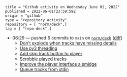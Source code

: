 ```
title = "Github activity on Wednesday June 01, 2022"
published = 2022-06-01T23:59:59Z
origin = "github"
type = "repository_activity"
repository = [ "norm/deck",]
tag = [ "repo-deck",]
```

* 06:29 — pushed 6 commits to `main` on [`norm/deck`](https://github.com/norm/deck) ([diff](https://github.com/norm/deck/compare/aa391124e2f4371a9e58333db0aa7df5993d2428..5cee9198851f2212c2c915cc2ce0b045b2ab5906))
  * [Don't explode when tracks have missing details](https://github.com/norm/deck/commit/55347a2da775be2d4475241054d6dba6b1eb0226)
  * [Use py3 threading](https://github.com/norm/deck/commit/a3dd243659dc9aad16d70ff86ae754cc8593cd85)
  * [Add skip track button to player](https://github.com/norm/deck/commit/732a41adc6aa8a0dc9f92734ddd11ca8304f2ea1)
  * [Scrobble played tracks](https://github.com/norm/deck/commit/b9b4012282be76662f069f76ee53fca2efeb3ef7)
  * [Improve the player interface a smidge](https://github.com/norm/deck/commit/16a1df79f0ec0f6c3ee869793d6a5246bdcdbbe3)
  * [Queue tracks from stdin](https://github.com/norm/deck/commit/5cee9198851f2212c2c915cc2ce0b045b2ab5906)
